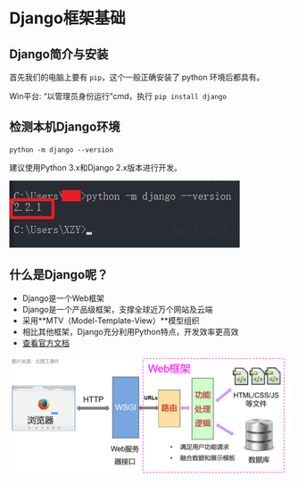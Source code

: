 # Django框架基础

## Django简介与安装

首先我们的电脑上要有 `pip`，这个一般正确安装了 python 环境后都具有。

Win平台: “以管理员身份运行”cmd，执行 `pip install django`

## 检测本机Django环境

`python -m django --version`

建议使用Python 3.x和Django 2.x版本进行开发。

![Django版本](../pics/Django5.png)

## 什么是Django呢？

+ Django是一个Web框架
+ Django是一个产品级框架，支撑全球近万个网站及云端
+ 采用**MTV（Model-Template-View）**模型组织
+ 相比其他框架，Django充分利用Python特点，开发效率更高效
+ [查看官方文档](https://docs.djangoproject.com/en/2.0/)

![Web框架逻辑](../pics/Django6.png)